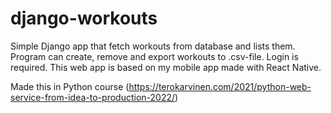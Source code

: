 # django-workouts

Simple Django app that fetch workouts from database and lists them. Program can create, remove and export workouts to .csv-file. Login is required. This web app is based on my mobile app made with React Native.

Made this in Python course (https://terokarvinen.com/2021/python-web-service-from-idea-to-production-2022/)
